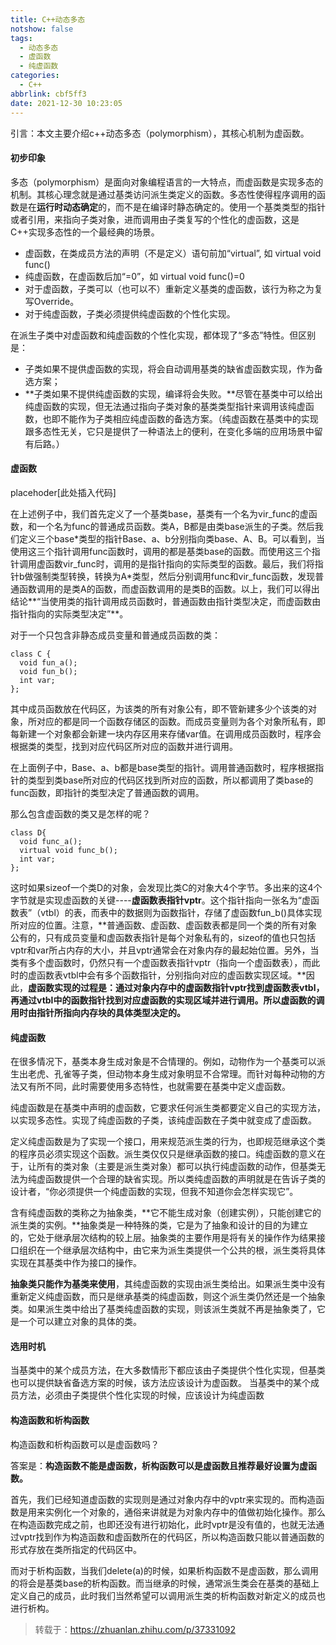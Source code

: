 ```yaml
---
title: C++动态多态
notshow: false
tags:
  - 动态多态
  - 虚函数
  - 纯虚函数
categories:
  - C++
abbrlink: cbf5ff3
date: 2021-12-30 10:23:05
---
```


引言：本文主要介绍c++动态多态（polymorphism），其核心机制为虚函数。

<!--more-->

#### 初步印象

多态（polymorphism）是面向对象编程语言的一大特点，而虚函数是实现多态的机制。其核心理念就是通过基类访问派生类定义的函数。多态性使得程序调用的函数是在**运行时动态确定**的，而不是在编译时静态确定的。使用一个基类类型的指针或者引用，来指向子类对象，进而调用由子类复写的个性化的虚函数，这是C++实现多态性的一个最经典的场景。

- 虚函数，在类成员方法的声明（不是定义）语句前加“virtual”, 如 virtual void func()
- 纯虚函数，在虚函数后加“=0”，如 virtual void func()=0
- 对于虚函数，子类可以（也可以不）重新定义基类的虚函数，该行为称之为复写Override。
- 对于纯虚函数，子类必须提供纯虚函数的个性化实现。

在派生子类中对虚函数和纯虚函数的个性化实现，都体现了“多态”特性。但区别是：

- 子类如果不提供虚函数的实现，将会自动调用基类的缺省虚函数实现，作为备选方案；
- **子类如果不提供纯虚函数的实现，编译将会失败。**尽管在基类中可以给出纯虚函数的实现，但无法通过指向子类对象的基类类型指针来调用该纯虚函数，也即不能作为子类相应纯虚函数的备选方案。（纯虚函数在基类中的实现跟多态性无关，它只是提供了一种语法上的便利，在变化多端的应用场景中留有后路。）

#### 虚函数

placehoder[此处插入代码]

在上述例子中，我们首先定义了一个基类base，基类有一个名为vir_func的虚函数，和一个名为func的普通成员函数。类A，B都是由类base派生的子类。然后我们定义三个base\*类型的指针Base、a、b分别指向类base、A、B。可以看到，当使用这三个指针调用func函数时，调用的都是基类base的函数。而使用这三个指针调用虚函数vir_func时，调用的是指针指向的实际类型的函数。最后，我们将指针b做强制类型转换，转换为A\*类型，然后分别调用func和vir_func函数，发现普通函数调用的是类A的函数，而虚函数调用的是类B的函数。以上，我们可以得出结论**“当使用类的指针调用成员函数时，普通函数由指针类型决定，而虚函数由指针指向的实际类型决定”**。

对于一个只包含非静态成员变量和普通成员函数的类：

```
class C {
  void fun_a();
  void fun_b();
  int var;
};
```

其中成员函数放在代码区，为该类的所有对象公有，即不管新建多少个该类的对象，所对应的都是同一个函数存储区的函数。而成员变量则为各个对象所私有，即每新建一个对象都会新建一块内存区用来存储var值。在调用成员函数时，程序会根据类的类型，找到对应代码区所对应的函数并进行调用。

在上面例子中，Base、a、b都是base类型的指针。调用普通函数时，程序根据指针的类型到类base所对应的代码区找到所对应的函数，所以都调用了类base的func函数，即指针的类型决定了普通函数的调用。

那么包含虚函数的类又是怎样的呢？

```
class D{
  void func_a();
  virtual void func_b();
  int var;
};
```

这时如果sizeof一个类D的对象，会发现比类C的对象大4个字节。多出来的这4个字节就是实现虚函数的关键----**虚函数表指针vptr**。这个指针指向一张名为“虚函数表”（vtbl）的表，而表中的数据则为函数指针，存储了虚函数fun_b()具体实现所对应的位置。注意，**普通函数、虚函数、虚函数表都是同一个类的所有对象公有的，只有成员变量和虚函数表指针是每个对象私有的，sizeof的值也只包括vptr和var所占内存的大小，并且vptr通常会在对象内存的最起始位置。另外，当类有多个虚函数时，仍然只有一个虚函数表指针vptr（指向一个虚函数表），而此时的虚函数表vtbl中会有多个函数指针，分别指向对应的虚函数实现区域。**因此，**虚函数实现的过程是：通过对象内存中的虚函数指针vptr找到虚函数表vtbl，再通过vtbl中的函数指针找到对应虚函数的实现区域并进行调用。所以虚函数的调用时由指针所指向内存块的具体类型决定的。**

#### 纯虚函数

在很多情况下，基类本身生成对象是不合情理的。例如，动物作为一个基类可以派生出老虎、孔雀等子类，但动物本身生成对象明显不合常理。而针对每种动物的方法又有所不同，此时需要使用多态特性，也就需要在基类中定义虚函数。

纯虚函数是在基类中声明的虚函数，它要求任何派生类都要定义自己的实现方法，以实现多态性。实现了纯虚函数的子类，该纯虚函数在子类中就变成了虚函数。

定义纯虚函数是为了实现一个接口，用来规范派生类的行为，也即规范继承这个类的程序员必须实现这个函数。派生类仅仅只是继承函数的接口。纯虚函数的意义在于，让所有的类对象（主要是派生类对象）都可以执行纯虚函数的动作，但基类无法为纯虚函数提供一个合理的缺省实现。所以类纯虚函数的声明就是在告诉子类的设计者，“你必须提供一个纯虚函数的实现，但我不知道你会怎样实现它”。

含有纯虚函数的类称之为抽象类，**它不能生成对象（创建实例），只能创建它的派生类的实例。**抽象类是一种特殊的类，它是为了抽象和设计的目的为建立的，它处于继承层次结构的较上层。抽象类的主要作用是将有关的操作作为结果接口组织在一个继承层次结构中，由它来为派生类提供一个公共的根，派生类将具体实现在其基类中作为接口的操作。

**抽象类只能作为基类来使用**，其纯虚函数的实现由派生类给出。如果派生类中没有重新定义纯虚函数，而只是继承基类的纯虚函数，则这个派生类仍然还是一个抽象类。如果派生类中给出了基类纯虚函数的实现，则该派生类就不再是抽象类了，它是一个可以建立对象的具体的类。

#### 选用时机

当基类中的某个成员方法，在大多数情形下都应该由子类提供个性化实现，但基类也可以提供缺省备选方案的时候，该方法应该设计为虚函数。
当基类中的某个成员方法，必须由子类提供个性化实现的时候，应该设计为纯虚函数

#### 构造函数和析构函数

构造函数和析构函数可以是虚函数吗？

答案是：**构造函数不能是虚函数，析构函数可以是虚函数且推荐最好设置为虚函数。**

首先，我们已经知道虚函数的实现则是通过对象内存中的vptr来实现的。而构造函数是用来实例化一个对象的，通俗来讲就是为对象内存中的值做初始化操作。那么在构造函数完成之前，也即还没有进行初始化，此时vptr是没有值的，也就无法通过vptr找到作为构造函数和虚函数所在的代码区，所以构造函数只能以普通函数的形式存放在类所指定的代码区中。

而对于析构函数，当我们delete(a)的时候，如果析构函数不是虚函数，那么调用的将会是基类base的析构函数。而当继承的时候，通常派生类会在基类的基础上定义自己的成员，此时我们当然希望可以调用派生类的析构函数对新定义的成员也进行析构。

> 转载于：https://zhuanlan.zhihu.com/p/37331092



